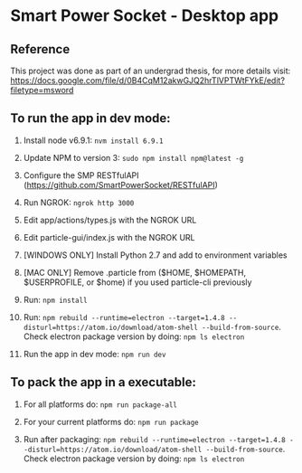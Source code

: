 # Smart Power Socket - Desktop app

## Reference
This project was done as part of an undergrad thesis, for more details visit: https://docs.google.com/file/d/0B4CqM12akwGJQ2hrTlVPTWtFYkE/edit?filetype=msword

## To run the app in dev mode:
1) Install node v6.9.1: ```nvm install 6.9.1```

2) Update NPM to version 3: ```sudo npm install npm@latest -g```

3) Configure the SMP RESTfulAPI (https://github.com/SmartPowerSocket/RESTfulAPI)

4) Run NGROK: ```ngrok http 3000```

5) Edit app/actions/types.js with the NGROK URL

6) Edit particle-gui/index.js with the NGROK URL

7) [WINDOWS ONLY] Install Python 2.7 and add to environment variables

8) [MAC ONLY] Remove .particle from ($HOME, $HOMEPATH, $USERPROFILE, or $home) if you used particle-cli previously

6) Run: ```npm install```

7) Run: ```npm rebuild --runtime=electron --target=1.4.8 --disturl=https://atom.io/download/atom-shell --build-from-source```. Check electron package version by doing: ```npm ls electron```

8) Run the app in dev mode: ```npm run dev```

## To pack the app in a executable:

1) For all platforms do: ```npm run package-all```

2) For your current platforms do: ```npm run package```

3) Run after packaging: ```npm rebuild --runtime=electron --target=1.4.8 --disturl=https://atom.io/download/atom-shell --build-from-source```. Check electron package version by doing: ```npm ls electron```

